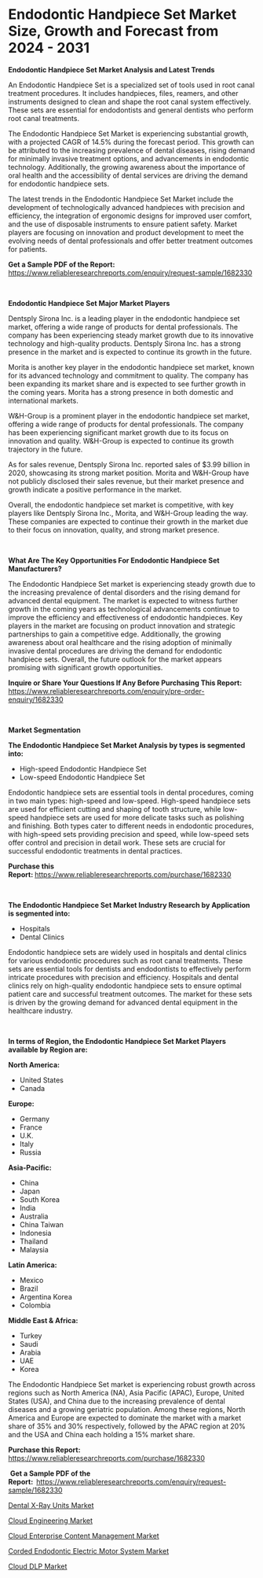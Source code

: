 <p><h1>Endodontic Handpiece Set Market Size, Growth and Forecast from 2024 - 2031</h1></p><p><strong>Endodontic Handpiece Set Market Analysis and Latest Trends</strong></p>
<p><p>An Endodontic Handpiece Set is a specialized set of tools used in root canal treatment procedures. It includes handpieces, files, reamers, and other instruments designed to clean and shape the root canal system effectively. These sets are essential for endodontists and general dentists who perform root canal treatments.</p><p>The Endodontic Handpiece Set Market is experiencing substantial growth, with a projected CAGR of 14.5% during the forecast period. This growth can be attributed to the increasing prevalence of dental diseases, rising demand for minimally invasive treatment options, and advancements in endodontic technology. Additionally, the growing awareness about the importance of oral health and the accessibility of dental services are driving the demand for endodontic handpiece sets.</p><p>The latest trends in the Endodontic Handpiece Set Market include the development of technologically advanced handpieces with precision and efficiency, the integration of ergonomic designs for improved user comfort, and the use of disposable instruments to ensure patient safety. Market players are focusing on innovation and product development to meet the evolving needs of dental professionals and offer better treatment outcomes for patients.</p></p>
<p><strong>Get a Sample PDF of the Report:&nbsp;</strong> <a href="https://www.reliableresearchreports.com/enquiry/request-sample/1682330">https://www.reliableresearchreports.com/enquiry/request-sample/1682330</a></p>
<p>&nbsp;</p>
<p><strong>Endodontic Handpiece Set Major Market Players</strong></p>
<p><p>Dentsply Sirona Inc. is a leading player in the endodontic handpiece set market, offering a wide range of products for dental professionals. The company has been experiencing steady market growth due to its innovative technology and high-quality products. Dentsply Sirona Inc. has a strong presence in the market and is expected to continue its growth in the future.</p><p>Morita is another key player in the endodontic handpiece set market, known for its advanced technology and commitment to quality. The company has been expanding its market share and is expected to see further growth in the coming years. Morita has a strong presence in both domestic and international markets.</p><p>W&H-Group is a prominent player in the endodontic handpiece set market, offering a wide range of products for dental professionals. The company has been experiencing significant market growth due to its focus on innovation and quality. W&H-Group is expected to continue its growth trajectory in the future.</p><p>As for sales revenue, Dentsply Sirona Inc. reported sales of $3.99 billion in 2020, showcasing its strong market position. Morita and W&H-Group have not publicly disclosed their sales revenue, but their market presence and growth indicate a positive performance in the market.</p><p>Overall, the endodontic handpiece set market is competitive, with key players like Dentsply Sirona Inc., Morita, and W&H-Group leading the way. These companies are expected to continue their growth in the market due to their focus on innovation, quality, and strong market presence.</p></p>
<p>&nbsp;</p>
<p><strong>What Are The Key Opportunities For Endodontic Handpiece Set Manufacturers?</strong></p>
<p><p>The Endodontic Handpiece Set market is experiencing steady growth due to the increasing prevalence of dental disorders and the rising demand for advanced dental equipment. The market is expected to witness further growth in the coming years as technological advancements continue to improve the efficiency and effectiveness of endodontic handpieces. Key players in the market are focusing on product innovation and strategic partnerships to gain a competitive edge. Additionally, the growing awareness about oral healthcare and the rising adoption of minimally invasive dental procedures are driving the demand for endodontic handpiece sets. Overall, the future outlook for the market appears promising with significant growth opportunities.</p></p>
<p><strong>Inquire or Share Your Questions If Any Before Purchasing This Report:</strong> <a href="https://www.reliableresearchreports.com/enquiry/pre-order-enquiry/1682330">https://www.reliableresearchreports.com/enquiry/pre-order-enquiry/1682330</a></p>
<p>&nbsp;</p>
<p><strong>Market Segmentation</strong></p>
<p><strong>The Endodontic Handpiece Set Market Analysis by types is segmented into:</strong></p>
<p><ul><li>High-speed Endodontic Handpiece Set</li><li>Low-speed Endodontic Handpiece Set</li></ul></p>
<p><p>Endodontic handpiece sets are essential tools in dental procedures, coming in two main types: high-speed and low-speed. High-speed handpiece sets are used for efficient cutting and shaping of tooth structure, while low-speed handpiece sets are used for more delicate tasks such as polishing and finishing. Both types cater to different needs in endodontic procedures, with high-speed sets providing precision and speed, while low-speed sets offer control and precision in detail work. These sets are crucial for successful endodontic treatments in dental practices.</p></p>
<p><strong>Purchase this Report:&nbsp;</strong><a href="https://www.reliableresearchreports.com/purchase/1682330">https://www.reliableresearchreports.com/purchase/1682330</a></p>
<p>&nbsp;</p>
<p><strong>The Endodontic Handpiece Set Market Industry Research by Application is segmented into:</strong></p>
<p><ul><li>Hospitals</li><li>Dental Clinics</li></ul></p>
<p><p>Endodontic handpiece sets are widely used in hospitals and dental clinics for various endodontic procedures such as root canal treatments. These sets are essential tools for dentists and endodontists to effectively perform intricate procedures with precision and efficiency. Hospitals and dental clinics rely on high-quality endodontic handpiece sets to ensure optimal patient care and successful treatment outcomes. The market for these sets is driven by the growing demand for advanced dental equipment in the healthcare industry.</p></p>
<p>&nbsp;</p>
<p><strong>In terms of Region, the Endodontic Handpiece Set Market Players available by Region are:</strong></p>
<p>
    <p> <strong> North America: </strong>
        <ul>
            <li>United States</li>
            <li>Canada</li>
        </ul>
        </p> 
    <p> <strong> Europe: </strong>
        <ul>
            <li>Germany</li>
            <li>France</li>
            <li>U.K.</li>
            <li>Italy</li>
            <li>Russia</li>
        </ul>
        </p> 
    <p> <strong> Asia-Pacific: </strong>
        <ul>
            <li>China</li>
            <li>Japan</li>
            <li>South Korea</li>
            <li>India</li>
            <li>Australia</li>
            <li>China Taiwan</li>
            <li>Indonesia</li>
            <li>Thailand</li>
            <li>Malaysia</li>
        </ul>
        </p> 
    <p> <strong> Latin America: </strong>
        <ul>
            <li>Mexico</li>
            <li>Brazil</li>
            <li>Argentina Korea</li>
            <li>Colombia</li>
        </ul>
        </p> 
    <p> <strong> Middle East & Africa: </strong>
        <ul>
            <li>Turkey</li>
            <li>Saudi</li>
            <li>Arabia</li>
            <li>UAE</li>
            <li>Korea</li>
        </ul>
    </p>
    </p>
<p><p>The Endodontic Handpiece Set market is experiencing robust growth across regions such as North America (NA), Asia Pacific (APAC), Europe, United States (USA), and China due to the increasing prevalence of dental diseases and a growing geriatric population. Among these regions, North America and Europe are expected to dominate the market with a market share of 35% and 30% respectively, followed by the APAC region at 20% and the USA and China each holding a 15% market share.</p></p>
<p><strong>Purchase this Report: </strong><a href="https://www.reliableresearchreports.com/purchase/1682330">https://www.reliableresearchreports.com/purchase/1682330</a></p>
<p>&nbsp;<strong>Get a Sample PDF of the Report:&nbsp;&nbsp;</strong><a href="https://www.reliableresearchreports.com/enquiry/request-sample/1682330">https://www.reliableresearchreports.com/enquiry/request-sample/1682330</a></p>
<p><strong></strong></p>
<p><p><a href="https://github.com/bmorecock/Market-Research-Report-List-2/blob/main/dental-x-ray-units-market.md">Dental X-Ray Units Market</a></p><p><a href="https://medium.com/@lealemke/cloud-engineering-market-size-cagr-trends-2024-2030-03b759336775">Cloud Engineering Market</a></p><p><a href="https://medium.com/@lealemke/cloud-enterprise-content-management-market-outlook-industry-overview-and-forecast-2024-to-2031-2ed94de8e7c2">Cloud Enterprise Content Management Market</a></p><p><a href="https://github.com/jsmusil/Market-Research-Report-List-2/blob/main/corded-endodontic-electric-motor-system-market.md">Corded Endodontic Electric Motor System Market</a></p><p><a href="https://medium.com/@lealemke/cloud-dlp-market-comprehensive-assessment-by-type-application-and-geography-12af9af7e14f">Cloud DLP Market</a></p></p>